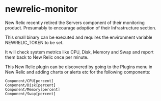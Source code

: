 newrelic-monitor
================

New Relic recently retired the Servers component of their monitoring product.
Presumably to encourage adoption of their Infrastructure section.

This small binary can be executed and requires the environment variable
NEWRELIC\_TOKEN to be set.

It will check system metrics like CPU, Disk, Memory and Swap and report them
back to New Relic once per minute.

This New Relic plugin can be discovered by going to the Plugins menu in New Relic
and adding charts or alerts etc for the following components:

    Component/CPU[percent]
    Component/Disk[percent]
    Component/Memory[percent]
    Component/Swap[percent]
